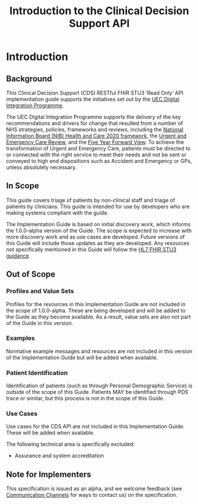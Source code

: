﻿---
title: Introduction to the Clinical Decision Support API
keywords: homepage
tags: [overview]
sidebar: overview_sidebar
permalink: index.html
toc: false
summary: A brief introduction to the Clinical Decision Support API Implementation Guide
---

# Introduction #

## Background ##

This Clinical Decision Support (CDS) RESTful FHIR STU3 ‘Read Only’ API implementation guide supports the initiatives set out by the [UEC Digital Integration Programme](https://digital.nhs.uk/about-nhs-digital/our-work/transforming-health-and-care-through-technology/urgent-and-emergency-care-domain-b/urgent-and-emergency-care-digital-integration).

The UEC Digital Integration Programme supports the delivery of the key recommendations and drivers for change that resulted from a number of NHS strategies, policies, frameworks and reviews, including the [National Information Board (NIB) Health and Care 2020 framework]( https://www.gov.uk/government/publications/personalised-health-and-care-2020), 
the [Urgent and Emergency Care Review](https://www.england.nhs.uk/wp-content/uploads/2015/06/trans-uec.pdf), and the [Five Year Forward View](https://www.england.nhs.uk/five-year-forward-view/). To achieve the transformation of Urgent and Emergency Care, patients must be directed to or connected with the right service to meet their needs and not be sent or conveyed to high end dispositions such as Accident and Emergency or GPs, unless absolutely necessary.  

## In Scope ##
This guide covers triage of patients by non-clinical staff and triage of patients by clinicians. This guide is intended for use by developers who are making systems compliant with the guide.

The Implementation Guide is based on initial discovery work, which informs the 1.0.0-alpha version of the Guide. The scope is expected to increase with more discovery work and as use cases are developed. Future versions of this Guide will include those updates as they are developed. Any resources not specifically mentioned in this Guide will follow the [HL7 FHIR STU3 guidance](https://www.hl7.org/fhir/stu3/index.html).

## Out of Scope ##
### Profiles and Value Sets ###
Profiles for the resources in this Implementation Guide are not included in the scope of 1.0.0-alpha. These are being developed and will be added to the Guide as they become available. As a result, value sets are also not part of the Guide in this version.

### Examples ###
Normative example messages and resources are not included in this version of the Implementation Guide but will be added when available.

### Patient Identification ###
Identification of patients (such as through Personal Demographic Service) is outside of the scope of this Guide. Patients MAY be identified through PDS trace or similar, but this process is not in the scope of this Guide.

### Use Cases ###
Use cases for the CDS API are not included in this Implementation Guide. These will be added when available.

The following technical area is specifically excluded:
* Assurance and system accreditation

## Note for Implementers ##
This specification is issued as an alpha, and we welcome feedback (see [Communication Channels](support_communications.html) for ways to contact us) on the specification.